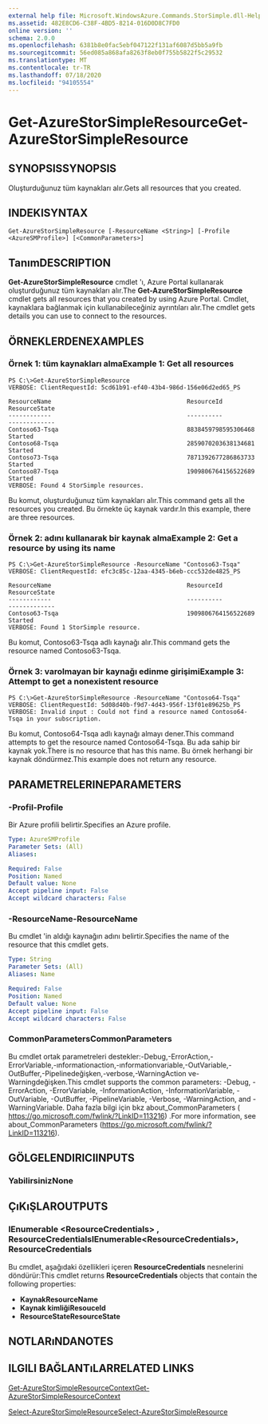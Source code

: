 ```yaml
---
external help file: Microsoft.WindowsAzure.Commands.StorSimple.dll-Help.xml
ms.assetid: 482E8CD6-C38F-4BD5-8214-016D0D8C7FD0
online version: ''
schema: 2.0.0
ms.openlocfilehash: 6381b8e0fac5ebf047122f131af6087d5bb5a9fb
ms.sourcegitcommit: 56ed085a868afa8263f8eb0f755b5822f5c29532
ms.translationtype: MT
ms.contentlocale: tr-TR
ms.lasthandoff: 07/18/2020
ms.locfileid: "94105554"
---
```

# <span data-ttu-id="8169a-101">Get-AzureStorSimpleResource</span><span class="sxs-lookup"><span data-stu-id="8169a-101">Get-AzureStorSimpleResource</span></span>

## <span data-ttu-id="8169a-102">SYNOPSIS</span><span class="sxs-lookup"><span data-stu-id="8169a-102">SYNOPSIS</span></span>
<span data-ttu-id="8169a-103">Oluşturduğunuz tüm kaynakları alır.</span><span class="sxs-lookup"><span data-stu-id="8169a-103">Gets all resources that you created.</span></span>

## <span data-ttu-id="8169a-104">INDEKI</span><span class="sxs-lookup"><span data-stu-id="8169a-104">SYNTAX</span></span>

```
Get-AzureStorSimpleResource [-ResourceName <String>] [-Profile <AzureSMProfile>] [<CommonParameters>]
```

## <span data-ttu-id="8169a-105">Tanım</span><span class="sxs-lookup"><span data-stu-id="8169a-105">DESCRIPTION</span></span>
<span data-ttu-id="8169a-106">**Get-AzureStorSimpleResource** cmdlet 'ı, Azure Portal kullanarak oluşturduğunuz tüm kaynakları alır.</span><span class="sxs-lookup"><span data-stu-id="8169a-106">The **Get-AzureStorSimpleResource** cmdlet gets all resources that you created by using Azure Portal.</span></span>
<span data-ttu-id="8169a-107">Cmdlet, kaynaklara bağlanmak için kullanabileceğiniz ayrıntıları alır.</span><span class="sxs-lookup"><span data-stu-id="8169a-107">The cmdlet gets details you can use to connect to the resources.</span></span>

## <span data-ttu-id="8169a-108">ÖRNEKLERDEN</span><span class="sxs-lookup"><span data-stu-id="8169a-108">EXAMPLES</span></span>

### <span data-ttu-id="8169a-109">Örnek 1: tüm kaynakları alma</span><span class="sxs-lookup"><span data-stu-id="8169a-109">Example 1: Get all resources</span></span>
```
PS C:\>Get-AzureStorSimpleResource
VERBOSE: ClientRequestId: 5cd61b91-ef40-43b4-986d-156e06d2ed65_PS

ResourceName                                      ResourceId           ResourceState
------------                                      ----------           -------------
Contoso63-Tsqa                                    8838459798595306468  Started
Contoso68-Tsqa                                    2859070203638134681  Started
Contoso73-Tsqa                                    7871392677286863733  Started
Contoso87-Tsqa                                    1909806764156522689  Started
VERBOSE: Found 4 StorSimple resources.
```

<span data-ttu-id="8169a-110">Bu komut, oluşturduğunuz tüm kaynakları alır.</span><span class="sxs-lookup"><span data-stu-id="8169a-110">This command gets all the resources you created.</span></span>
<span data-ttu-id="8169a-111">Bu örnekte üç kaynak vardır.</span><span class="sxs-lookup"><span data-stu-id="8169a-111">In this example, there are three resources.</span></span>

### <span data-ttu-id="8169a-112">Örnek 2: adını kullanarak bir kaynak alma</span><span class="sxs-lookup"><span data-stu-id="8169a-112">Example 2: Get a resource by using its name</span></span>
```
PS C:\>Get-AzureStorSimpleResource -ResourceName "Contoso63-Tsqa"
VERBOSE: ClientRequestId: efc3c85c-12aa-4345-b6eb-ccc532de4825_PS

ResourceName                                      ResourceId           ResourceState
------------                                      ----------           -------------
Contoso63-Tsqa                                    1909806764156522689  Started
VERBOSE: Found 1 StorSimple resource.
```

<span data-ttu-id="8169a-113">Bu komut, Contoso63-Tsqa adlı kaynağı alır.</span><span class="sxs-lookup"><span data-stu-id="8169a-113">This command gets the resource named Contoso63-Tsqa.</span></span>

### <span data-ttu-id="8169a-114">Örnek 3: varolmayan bir kaynağı edinme girişimi</span><span class="sxs-lookup"><span data-stu-id="8169a-114">Example 3: Attempt to get a nonexistent resource</span></span>
```
PS C:\>Get-AzureStorSimpleResource -ResourceName "Contoso64-Tsqa"
VERBOSE: ClientRequestId: 5d08d40b-f9d7-4d43-956f-13f01e89625b_PS
VERBOSE: Invalid input : Could not find a resource named Contoso64-Tsqa in your subscription.
```

<span data-ttu-id="8169a-115">Bu komut, Contoso64-Tsqa adlı kaynağı almayı dener.</span><span class="sxs-lookup"><span data-stu-id="8169a-115">This command attempts to get the resource named Contoso64-Tsqa.</span></span>
<span data-ttu-id="8169a-116">Bu ada sahip bir kaynak yok.</span><span class="sxs-lookup"><span data-stu-id="8169a-116">There is no resource that has this name.</span></span>
<span data-ttu-id="8169a-117">Bu örnek herhangi bir kaynak döndürmez.</span><span class="sxs-lookup"><span data-stu-id="8169a-117">This example does not return any resource.</span></span>

## <span data-ttu-id="8169a-118">PARAMETRELERINE</span><span class="sxs-lookup"><span data-stu-id="8169a-118">PARAMETERS</span></span>

### <span data-ttu-id="8169a-119">-Profil</span><span class="sxs-lookup"><span data-stu-id="8169a-119">-Profile</span></span>
<span data-ttu-id="8169a-120">Bir Azure profili belirtir.</span><span class="sxs-lookup"><span data-stu-id="8169a-120">Specifies an Azure profile.</span></span>

```yaml
Type: AzureSMProfile
Parameter Sets: (All)
Aliases: 

Required: False
Position: Named
Default value: None
Accept pipeline input: False
Accept wildcard characters: False
```

### <span data-ttu-id="8169a-121">-ResourceName</span><span class="sxs-lookup"><span data-stu-id="8169a-121">-ResourceName</span></span>
<span data-ttu-id="8169a-122">Bu cmdlet 'in aldığı kaynağın adını belirtir.</span><span class="sxs-lookup"><span data-stu-id="8169a-122">Specifies the name of the resource that this cmdlet gets.</span></span>

```yaml
Type: String
Parameter Sets: (All)
Aliases: Name

Required: False
Position: Named
Default value: None
Accept pipeline input: False
Accept wildcard characters: False
```

### <span data-ttu-id="8169a-123">CommonParameters</span><span class="sxs-lookup"><span data-stu-id="8169a-123">CommonParameters</span></span>
<span data-ttu-id="8169a-124">Bu cmdlet ortak parametreleri destekler:-Debug,-ErrorAction,-ErrorVariable,-ınformationaction,-ınformationvariable,-OutVariable,-OutBuffer,-Pipelinedeğişken,-verbose,-WarningAction ve-Warningdeğişken.</span><span class="sxs-lookup"><span data-stu-id="8169a-124">This cmdlet supports the common parameters: -Debug, -ErrorAction, -ErrorVariable, -InformationAction, -InformationVariable, -OutVariable, -OutBuffer, -PipelineVariable, -Verbose, -WarningAction, and -WarningVariable.</span></span> <span data-ttu-id="8169a-125">Daha fazla bilgi için bkz about_CommonParameters ( https://go.microsoft.com/fwlink/?LinkID=113216) .</span><span class="sxs-lookup"><span data-stu-id="8169a-125">For more information, see about_CommonParameters (https://go.microsoft.com/fwlink/?LinkID=113216).</span></span>

## <span data-ttu-id="8169a-126">GÖLGELENDIRICI</span><span class="sxs-lookup"><span data-stu-id="8169a-126">INPUTS</span></span>

### <span data-ttu-id="8169a-127">Yabilirsiniz</span><span class="sxs-lookup"><span data-stu-id="8169a-127">None</span></span>

## <span data-ttu-id="8169a-128">ÇıKıŞLAR</span><span class="sxs-lookup"><span data-stu-id="8169a-128">OUTPUTS</span></span>

### <span data-ttu-id="8169a-129">IEnumerable \<ResourceCredentials\> , ResourceCredentials</span><span class="sxs-lookup"><span data-stu-id="8169a-129">IEnumerable\<ResourceCredentials\>, ResourceCredentials</span></span>
<span data-ttu-id="8169a-130">Bu cmdlet, aşağıdaki özellikleri içeren **ResourceCredentials** nesnelerini döndürür:</span><span class="sxs-lookup"><span data-stu-id="8169a-130">This cmdlet returns **ResourceCredentials** objects that contain the following properties:</span></span> 

- <span data-ttu-id="8169a-131">**Kaynak**</span><span class="sxs-lookup"><span data-stu-id="8169a-131">**ResourceName**</span></span>
- <span data-ttu-id="8169a-132">**Kaynak kimliği**</span><span class="sxs-lookup"><span data-stu-id="8169a-132">**ResouceId**</span></span>
- <span data-ttu-id="8169a-133">**ResourceState**</span><span class="sxs-lookup"><span data-stu-id="8169a-133">**ResourceState**</span></span>

## <span data-ttu-id="8169a-134">NOTLARıNDA</span><span class="sxs-lookup"><span data-stu-id="8169a-134">NOTES</span></span>

## <span data-ttu-id="8169a-135">ILGILI BAĞLANTıLAR</span><span class="sxs-lookup"><span data-stu-id="8169a-135">RELATED LINKS</span></span>

[<span data-ttu-id="8169a-136">Get-AzureStorSimpleResourceContext</span><span class="sxs-lookup"><span data-stu-id="8169a-136">Get-AzureStorSimpleResourceContext</span></span>](./Get-AzureStorSimpleResourceContext.md)

[<span data-ttu-id="8169a-137">Select-AzureStorSimpleResource</span><span class="sxs-lookup"><span data-stu-id="8169a-137">Select-AzureStorSimpleResource</span></span>](./Select-AzureStorSimpleResource.md)


